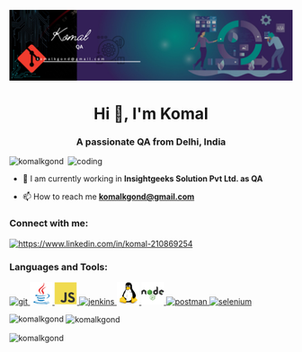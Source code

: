 ![logo](https://github.com/Komalkgond/Komalkgond/blob/main/k.png)
<h1 align="center">Hi 👋, I'm Komal</h1>
<h3 align="center">A passionate QA from Delhi, India</h3>
<img align="right" alt= "coding" width ="400" src = "https://www.lambdatest.com/resources/images/School-Management-Software.gif">

<p align="left"> <img src="https://komarev.com/ghpvc/?username=komalkgond&label=Profile%20views&color=0e75b6&style=flat" alt="komalkgond" /> </p>

- 🔭 I am currently working in **Insightgeeks Solution Pvt Ltd. as QA**

- 📫 How to reach me **komalkgond@gmail.com**

<h3 align="left">Connect with me:</h3>
<p align="left">
<a href="https://linkedin.com/in/https://www.linkedin.com/in/komal-210869254" target="blank"><img align="center" src="https://raw.githubusercontent.com/rahuldkjain/github-profile-readme-generator/master/src/images/icons/Social/linked-in-alt.svg" alt="https://www.linkedin.com/in/komal-210869254" height="30" width="40" /></a>
</p>

<h3 align="left">Languages and Tools:</h3>
<p align="left"> <a href="https://git-scm.com/" target="_blank" rel="noreferrer"> <img src="https://www.vectorlogo.zone/logos/git-scm/git-scm-icon.svg" alt="git" width="40" height="40"/> </a> <a href="https://www.java.com" target="_blank" rel="noreferrer"> <img src="https://raw.githubusercontent.com/devicons/devicon/master/icons/java/java-original.svg" alt="java" width="40" height="40"/> </a> <a href="https://developer.mozilla.org/en-US/docs/Web/JavaScript" target="_blank" rel="noreferrer"> <img src="https://raw.githubusercontent.com/devicons/devicon/master/icons/javascript/javascript-original.svg" alt="javascript" width="40" height="40"/> </a> <a href="https://www.jenkins.io" target="_blank" rel="noreferrer"> <img src="https://www.vectorlogo.zone/logos/jenkins/jenkins-icon.svg" alt="jenkins" width="40" height="40"/> </a> <a href="https://www.linux.org/" target="_blank" rel="noreferrer"> <img src="https://raw.githubusercontent.com/devicons/devicon/master/icons/linux/linux-original.svg" alt="linux" width="40" height="40"/> </a> <a href="https://nodejs.org" target="_blank" rel="noreferrer"> <img src="https://raw.githubusercontent.com/devicons/devicon/master/icons/nodejs/nodejs-original-wordmark.svg" alt="nodejs" width="40" height="40"/> </a> <a href="https://postman.com" target="_blank" rel="noreferrer"> <img src="https://www.vectorlogo.zone/logos/getpostman/getpostman-icon.svg" alt="postman" width="40" height="40"/> </a> <a href="https://www.selenium.dev" target="_blank" rel="noreferrer"> <img src="https://raw.githubusercontent.com/detain/svg-logos/780f25886640cef088af994181646db2f6b1a3f8/svg/selenium-logo.svg" alt="selenium" width="40" height="40"/> </a> </p>

<p><img align="left" src="https://github-readme-stats.vercel.app/api/top-langs?username=komalkgond&show_icons=true&locale=en&layout=compact" alt="komalkgond" /></p>

<p>&nbsp;<img align="center" src="https://github-readme-stats.vercel.app/api?username=komalkgond&show_icons=true&locale=en" alt="komalkgond" /></p>

<p><img align="center" src="https://github-readme-streak-stats.herokuapp.com/?user=komalkgond&" alt="komalkgond" /></p>
